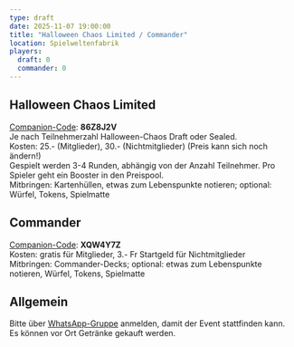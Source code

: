 ```yaml
---
type: draft
date: 2025-11-07 19:00:00
title: "Halloween Chaos Limited / Commander"
location: Spielweltenfabrik
players:
  draft: 0
  commander: 0
---
```

## Halloween Chaos Limited
[Companion-Code](/faq/#was-hat-es-mit-dem-companion-code-auf-sich): **86Z8J2V** \
Je nach Teilnehmerzahl Halloween-Chaos Draft oder Sealed. \
Kosten: 25.- (Mitglieder), 30.- (Nichtmitglieder) (Preis kann sich noch ändern!) \
Gespielt werden 3-4 Runden, abhängig von der Anzahl Teilnehmer.
Pro Spieler geht ein Booster in den Preispool. \
Mitbringen: Kartenhüllen, etwas zum Lebenspunkte notieren; optional: Würfel, Tokens, Spielmatte

## Commander
[Companion-Code](/faq/#was-hat-es-mit-dem-companion-code-auf-sich): **XQW4Y7Z** \
Kosten: gratis für Mitglieder, 3.- Fr Startgeld für Nichtmitglieder \
Mitbringen: Commander-Decks; optional: etwas zum Lebenspunkte notieren, Würfel, Tokens, Spielmatte

## Allgemein
Bitte über [WhatsApp-Gruppe](https://chat.whatsapp.com/HQ7IINFrZB63esDNRqsIUw) anmelden, damit der Event stattfinden kann. \
Es können vor Ort Getränke gekauft werden.
